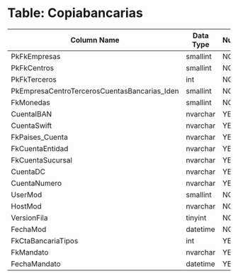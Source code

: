 # Table: Copiabancarias

| Column Name | Data Type | Nullable |
|-------------|-----------|----------|
| PkFkEmpresas | smallint | NO |
| PkFkCentros | smallint | NO |
| PkFkTerceros | int | NO |
| PkEmpresaCentroTercerosCuentasBancarias_Iden | smallint | NO |
| FkMonedas | smallint | NO |
| CuentaIBAN | nvarchar | YES |
| CuentaSwift | nvarchar | YES |
| FkPaises_Cuenta | nvarchar | YES |
| FkCuentaEntidad | nvarchar | YES |
| FkCuentaSucursal | nvarchar | YES |
| CuentaDC | nvarchar | YES |
| CuentaNumero | nvarchar | YES |
| UserMod | smallint | NO |
| HostMod | nvarchar | NO |
| VersionFila | tinyint | NO |
| FechaMod | datetime | NO |
| FkCtaBancariaTipos | int | YES |
| FkMandato | nvarchar | YES |
| FechaMandato | datetime | YES |
